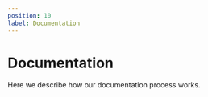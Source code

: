 ```yaml
---
position: 10
label: Documentation
---
```


# Documentation

Here we describe how our documentation process works.